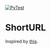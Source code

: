 [![PyTest](https://github.com/oliv10/Py-Template/actions/workflows/pytest.yml/badge.svg)](https://github.com/oliv10/Py-Template/actions/workflows/pytest.yml)

# ShortURL

Inspired by [this](https://realpython.com/build-a-python-url-shortener-with-fastapi/).
